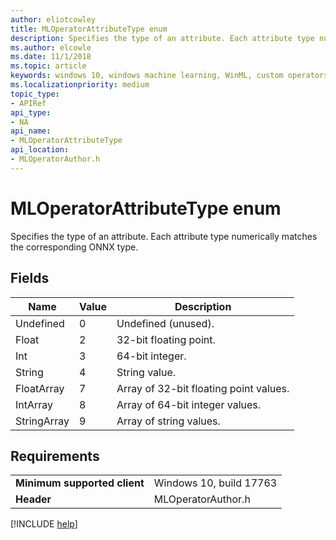```yaml
---
author: eliotcowley
title: MLOperatorAttributeType enum
description: Specifies the type of an attribute. Each attribute type numerically matches the corresponding ONNX type.
ms.author: elcowle
ms.date: 11/1/2018
ms.topic: article
keywords: windows 10, windows machine learning, WinML, custom operators, MLOperatorAttributeType
ms.localizationpriority: medium
topic_type:
- APIRef
api_type:
- NA
api_name:
- MLOperatorAttributeType
api_location:
- MLOperatorAuthor.h
---
```


# MLOperatorAttributeType enum

Specifies the type of an attribute. Each attribute type numerically matches the corresponding ONNX type.

## Fields

| Name        | Value | Description                            |
|-------------|-------|----------------------------------------|
| Undefined   | 0     | Undefined (unused).                    |
| Float       | 2     | 32-bit floating point.                 |
| Int         | 3     | 64-bit integer.                        |
| String      | 4     | String value.                          |
| FloatArray  | 7     | Array of 32-bit floating point values. |
| IntArray    | 8     | Array of 64-bit integer values.        |
| StringArray | 9     | Array of string values.                |

## Requirements

| | |
|-|-|
| **Minimum supported client** | Windows 10, build 17763 |
| **Header** | MLOperatorAuthor.h |

[!INCLUDE [help](../includes/get-help.md)]
